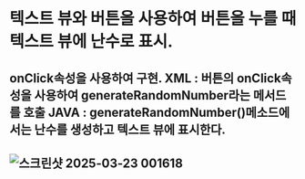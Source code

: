 # 텍스트 뷰와 버튼을 사용하여 버튼을 누를 때 텍스트 뷰에 난수로 표시.
## onClick속성을 사용하여 구현. XML : 버튼의 onClick속성을 사용하여 generateRandomNumber라는 메서드를 호출 JAVA : generateRandomNumber()메소드에서는 난수를 생성하고 텍스트 뷰에 표시한다.
## ![스크린샷 2025-03-23 001618](https://github.com/user-attachments/assets/c4e6f2c4-26b5-4d92-9b6a-7609d41f4087)
